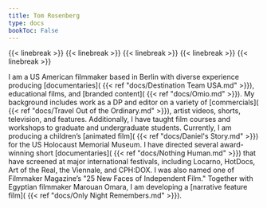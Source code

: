 ```yaml
---
title: Tom Rosenberg
type: docs
bookToc: False
---
```



{{< linebreak >}}
{{< linebreak >}}
{{< linebreak >}}
{{< linebreak >}}
{{< linebreak >}}



I am a US American filmmaker based in Berlin with diverse experience producing [documentaries]( {{< ref "docs/Destination Team USA.md" >}}), educational films, and [branded content]( {{< ref "docs/Omio.md" >}}). My  background includes work as a DP and editor on a variety of [commercials]( {{< ref "docs/Travel Out of the Ordinary.md" >}}), artist videos, shorts, television, and features. Additionally, I have taught film courses and workshops to graduate and undergraduate students. Currently, I am producing a children’s [animated film]( {{< ref "docs/Daniel's Story.md" >}}) for the US Holocaust Memorial Museum. I have directed several award-winning short [documentaries]( {{< ref "docs/Nothing Human.md" >}}) that have screened at major international festivals, including Locarno, HotDocs, Art of the Real, the Viennale, and CPH:DOX. I was also named one of Filmmaker Magazine’s "25 New Faces of Independent Film." Together with Egyptian filmmaker Marouan Omara, I am developing a [narrative feature film]( {{< ref "docs/Only Night Remembers.md" >}}).